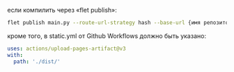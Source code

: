 если компилить через «flet publish»:
```bash
flet publish main.py --route-url-strategy hash --base-url {имя репозитория}
```

кроме того, в static.yml от Github Workflows должно быть указано:
```yml
uses: actions/upload-pages-artifact@v3
with:
  path: './dist/'
```